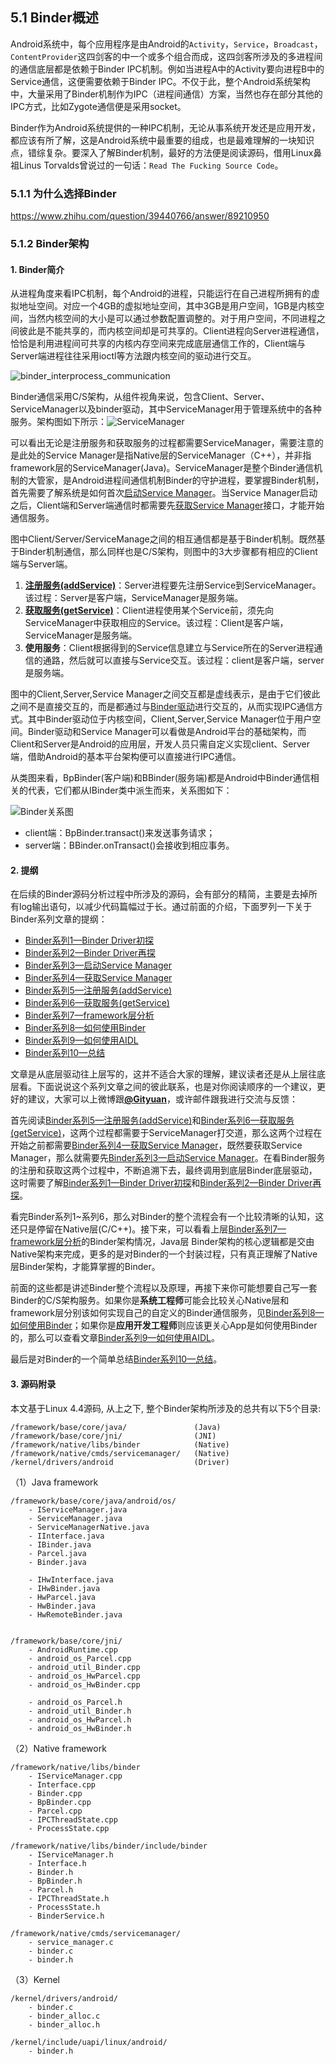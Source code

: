 ## 5.1 Binder概述

Android系统中，每个应用程序是由Android的`Activity`，`Service`，`Broadcast`，`ContentProvider`这四剑客的中一个或多个组合而成，这四剑客所涉及的多进程间的通信底层都是依赖于Binder IPC机制。例如当进程A中的Activity要向进程B中的Service通信，这便需要依赖于Binder IPC。不仅于此，整个Android系统架构中，大量采用了Binder机制作为IPC（进程间通信）方案，当然也存在部分其他的IPC方式，比如Zygote通信便是采用socket。

Binder作为Android系统提供的一种IPC机制，无论从事系统开发还是应用开发，都应该有所了解，这是Android系统中最重要的组成，也是最难理解的一块知识点，错综复杂。要深入了解Binder机制，最好的方法便是阅读源码，借用Linux鼻祖Linus Torvalds曾说过的一句话：`Read The Fucking Source Code`。

### 5.1.1 为什么选择Binder

https://www.zhihu.com/question/39440766/answer/89210950

### 5.1.2 Binder架构

#### 1. Binder简介

从进程角度来看IPC机制，每个Android的进程，只能运行在自己进程所拥有的虚拟地址空间。对应一个4GB的虚拟地址空间，其中3GB是用户空间，1GB是内核空间，当然内核空间的大小是可以通过参数配置调整的。对于用户空间，不同进程之间彼此是不能共享的，而内核空间却是可共享的。Client进程向Server进程通信，恰恰是利用进程间可共享的内核内存空间来完成底层通信工作的，Client端与Server端进程往往采用ioctl等方法跟内核空间的驱动进行交互。

![binder_interprocess_communication](http://www.gityuan.com/images/binder/prepare/binder_interprocess_communication.png)

Binder通信采用C/S架构，从组件视角来说，包含Client、Server、ServiceManager以及binder驱动，其中ServiceManager用于管理系统中的各种服务。架构图如下所示：![ServiceManager](http://www.gityuan.com/images/binder/prepare/IPC-Binder.jpg)

可以看出无论是注册服务和获取服务的过程都需要ServiceManager，需要注意的是此处的Service Manager是指Native层的ServiceManager（C++），并非指framework层的ServiceManager(Java)。ServiceManager是整个Binder通信机制的大管家，是Android进程间通信机制Binder的守护进程，要掌握Binder机制，首先需要了解系统是如何首次[启动Service Manager](http://gityuan.com/2015/11/07/binder-start-sm/)。当Service Manager启动之后，Client端和Server端通信时都需要先[获取Service Manager](http://gityuan.com/2015/11/08/binder-get-sm/)接口，才能开始通信服务。

图中Client/Server/ServiceManage之间的相互通信都是基于Binder机制。既然基于Binder机制通信，那么同样也是C/S架构，则图中的3大步骤都有相应的Client端与Server端。

1. [**注册服务(addService)**](http://gityuan.com/2015/11/14/binder-add-service/)：Server进程要先注册Service到ServiceManager。该过程：Server是客户端，ServiceManager是服务端。
2. [**获取服务(getService)**](http://gityuan.com/2015/11/15/binder-get-service/)：Client进程使用某个Service前，须先向ServiceManager中获取相应的Service。该过程：Client是客户端，ServiceManager是服务端。
3. **使用服务**：Client根据得到的Service信息建立与Service所在的Server进程通信的通路，然后就可以直接与Service交互。该过程：client是客户端，server是服务端。

图中的Client,Server,Service Manager之间交互都是虚线表示，是由于它们彼此之间不是直接交互的，而是都通过与[Binder驱动](http://gityuan.com/2015/11/01/binder-driver/)进行交互的，从而实现IPC通信方式。其中Binder驱动位于内核空间，Client,Server,Service Manager位于用户空间。Binder驱动和Service Manager可以看做是Android平台的基础架构，而Client和Server是Android的应用层，开发人员只需自定义实现client、Server端，借助Android的基本平台架构便可以直接进行IPC通信。

从类图来看，BpBinder(客户端)和BBinder(服务端)都是Android中Binder通信相关的代表，它们都从IBinder类中派生而来，关系图如下：

![Binder关系图](http://www.gityuan.com/images/binder/prepare/Ibinder_classes.jpg)

- client端：BpBinder.transact()来发送事务请求；
- server端：BBinder.onTransact()会接收到相应事务。

#### 2. 提纲

在后续的Binder源码分析过程中所涉及的源码，会有部分的精简，主要是去掉所有log输出语句，以减少代码篇幅过于长。通过前面的介绍，下面罗列一下关于Binder系列文章的提纲：

- [Binder系列1—Binder Driver初探](http://gityuan.com/2015/11/01/binder-driver/)
- [Binder系列2—Binder Driver再探](http://gityuan.com/2015/11/02/binder-driver-2/)
- [Binder系列3—启动Service Manager](http://gityuan.com/2015/11/07/binder-start-sm/)
- [Binder系列4—获取Service Manager](http://gityuan.com/2015/11/08/binder-get-sm/)
- [Binder系列5—注册服务(addService)](http://gityuan.com/2015/11/14/binder-add-service/)
- [Binder系列6—获取服务(getService)](http://gityuan.com/2015/11/15/binder-get-service/)
- [Binder系列7—framework层分析](http://gityuan.com/2015/11/21/binder-framework/)
- [Binder系列8—如何使用Binder](http://gityuan.com/2015/11/22/binder-use/)
- [Binder系列9—如何使用AIDL](http://gityuan.com/2015/11/23/binder-aidl/)
- [Binder系列10—总结](http://gityuan.com/2015/11/28/binder-summary/)

文章是从底层驱动往上层写的，这并不适合大家的理解，建议读者还是从上层往底层看。下面说说这个系列文章之间的彼此联系，也是对你阅读顺序的一个建议，更好的建议，大家可以上微博跟[**@Gityuan**](http://weibo.com/gityuan)，或许邮件跟我进行交流与反馈：

首先阅读[Binder系列5—注册服务(addService)](http://gityuan.com/2015/11/14/binder-add-service/)和[Binder系列6—获取服务(getService)](http://gityuan.com/2015/11/15/binder-get-service/)，这两个过程都需要于ServiceManager打交道，那么这两个过程在开始之前都需要[Binder系列4—获取Service Manager](http://gityuan.com/2015/11/08/binder-get-sm/)，既然要获取Service Manager，那么就需要先[Binder系列3—启动Service Manager](http://gityuan.com/2015/11/07/binder-start-sm/)。在看Binder服务的注册和获取这两个过程中，不断追溯下去，最终调用到底层Binder底层驱动，这时需要了解[Binder系列1—Binder Driver初探](http://gityuan.com/2015/11/01/binder-driver/)和[Binder系列2—Binder Driver再探](http://gityuan.com/2015/11/02/binder-driver-2/)。

看完Binder系列1~系列6，那么对Binder的整个流程会有一个比较清晰的认知，这还只是停留在Native层(C/C++)。接下来，可以看看上层[Binder系列7—framework层分析](http://gityuan.com/2015/11/21/binder-framework/)的Binder架构情况，Java层 Binder架构的核心逻辑都是交由Native架构来完成，更多的是对Binder的一个封装过程，只有真正理解了Native层Binder架构，才能算掌握的Binder。

前面的这些都是讲述Binder整个流程以及原理，再接下来你可能想要自己写一套Binder的C/S架构服务。如果你是**系统工程师**可能会比较关心Native层和framework层分别该如何实现自己的自定义的Binder通信服务，见[Binder系列8—如何使用Binder](http://gityuan.com/2015/11/22/binder-use/)；如果你是**应用开发工程师**则应该更关心App是如何使用Binder的，那么可以查看文章[Binder系列9—如何使用AIDL](http://gityuan.com/2015/11/23/binder-aidl/)。

最后是对Binder的一个简单总结[Binder系列10—总结](http://gityuan.com/2015/11/28/binder-summary/)。

#### 3. 源码附录

本文基于Linux 4.4源码, 从上之下, 整个Binder架构所涉及的总共有以下5个目录:

```shell
/framework/base/core/java/               (Java)
/framework/base/core/jni/                (JNI)
/framework/native/libs/binder            (Native)
/framework/native/cmds/servicemanager/   (Native)
/kernel/drivers/android                  (Driver)
```

（1）Java framework

```shell
/framework/base/core/java/android/os/  
    - IServiceManager.java
    - ServiceManager.java
    - ServiceManagerNative.java
    - IInterface.java
    - IBinder.java
    - Parcel.java
    - Binder.java  

    - IHwInterface.java
    - IHwBinder.java
    - HwParcel.java
    - HwBinder.java
    - HwRemoteBinder.java


/framework/base/core/jni/    
    - AndroidRuntime.cpp
    - android_os_Parcel.cpp
    - android_util_Binder.cpp
    - android_os_HwParcel.cpp
    - android_os_HwBinder.cpp

    - android_os_Parcel.h
    - android_util_Binder.h
    - android_os_HwParcel.h
    - android_os_HwBinder.h
```

（2）Native framework

```shell
/framework/native/libs/binder         
    - IServiceManager.cpp
    - Interface.cpp
    - Binder.cpp
    - BpBinder.cpp
    - Parcel.cpp
    - IPCThreadState.cpp
    - ProcessState.cpp

/framework/native/libs/binder/include/binder
    - IServiceManager.h
    - Interface.h
    - Binder.h
    - BpBinder.h
    - Parcel.h
    - IPCThreadState.h
    - ProcessState.h
    - BinderService.h

/framework/native/cmds/servicemanager/
    - service_manager.c
    - binder.c
    - binder.h
```

（3）Kernel

```shell
/kernel/drivers/android/
    - binder.c
    - binder_alloc.c
    - binder_alloc.h

/kernel/include/uapi/linux/android/
    - binder.h
```